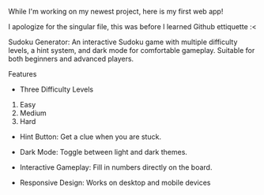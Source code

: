 While I'm working on my newest project, here is my first web app! 

I apologize for the singular file, this was before I learned Github ettiquette :<


Sudoku Generator: 
An interactive Sudoku game with multiple difficulty levels, a hint system, and dark mode for comfortable gameplay. Suitable for both beginners and advanced players.

Features

- Three Difficulty Levels
1. Easy
2. Medium
3. Hard
- Hint Button: Get a clue when you are stuck.

- Dark Mode: Toggle between light and dark themes.

- Interactive Gameplay: Fill in numbers directly on the board.

- Responsive Design: Works on desktop and mobile devices

  
